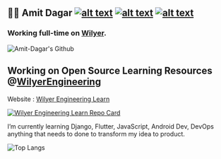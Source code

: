 ## 👨‍💻 Amit Dagar    [![alt text][3.1]](https://twitter.com/AMIT_DAGAR_1)  [![alt text ][2.1]](https://www.instagram.com/amitdagar311/)  [![alt text ][1.1]](https://www.linkedin.com/in/amit-dagar/)

### Working full-time on [Wilyer](https://wilyer.com).


[1.1]: https://www.iconfinder.com/data/icons/social-media-2285/512/1_Linkedin_unofficial_colored_svg-32.png (linked icon with padding)
[2.1]: https://www.iconfinder.com/data/icons/social-media-2285/512/1_Instagram_colored_svg_1-32.png (insta icon with padding)
[3.1]: https://www.iconfinder.com/data/icons/social-media-2285/512/1_Twitter_colored_svg-32.png (twitter icon with padding)


![Amit-Dagar's Github](https://github-readme-stats-three-lac.vercel.app/api?username=Amit-Dagar&bg_color=45,00dcff,0017ff&title_color=fff&text_color=fff&show_icons=true&theme=radical&&count_private=true)

## Working on Open Source Learning Resources  @[WilyerEngineering](https://github.com/WilyerEngineering)
Website : [Wilyer Engineering Learn ](https://wilyerengineering.github.io/learn/)

[![Wilyer Engineering Learn Repo Card](https://github-readme-stats-three-lac.vercel.app/api/pin/?username=WilyerEngineering&repo=learn&theme=radical&bg_color=4,0017ff,00dcff&title_color=fff&text_color=fff)](https://github.com/WilyerEngineering/learn)


I’m currently learning Django, Flutter, JavaScript, Android Dev, DevOps anything that needs to done to transform my idea to product.

![Top Langs](https://github-readme-stats-three-lac.vercel.app/api/top-langs/?username=Amit-Dagar&hide=html&theme=radical&count_private=true)

